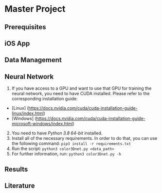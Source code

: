 # Master Project
## Prerequisites
## iOS App
## Data Management
## Neural Network
1. If you have access to a GPU and want to use that GPU for training the neural network, you need to have CUDA installed. Please refer to the corresponding installation guide:
  * [Linux] (https://docs.nvidia.com/cuda/cuda-installation-guide-linux/index.html)
  * [Windows] (https://docs.nvidia.com/cuda/cuda-installation-guide-microsoft-windows/index.html)
2. You need to have *Python 3.8 64-bit* installed.
3. Install all of the necessary requirements. In order to do that, you can use the following command:
```pip3 install -r requirements.txt```
4. Run the script:
```python3 color3Dnet.py <data_path>```
5. For further information, run:
```python3 color3Dnet.py -h```
## Results
## Literature
